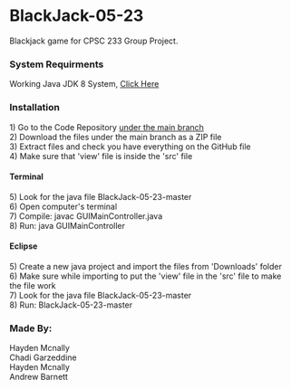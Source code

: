 # BlackJack-05-23
Blackjack game for CPSC 233 Group Project.

<h3> System Requirments </h3>
Working Java JDK 8 System, <a href  = "https://www.oracle.com/technetwork/java/javase/downloads/jdk8-downloads-2133151.html"> Click Here </a>

<h3>Installation</h3>
1) Go to the Code Repository <a href = "https://github.com/chadigarzeddine1/BlackJack-05-23"> under the main branch </a> </br>
2) Download the files under the main branch as a ZIP file</br>
3) Extract files and check you have everything on the GitHub file</br>
4) Make sure that 'view' file is inside the 'src' file</br>


<h4>Terminal</h4>
5) Look for the java file BlackJack-05-23-master</br>
6) Open computer's terminal</br>
7) Compile: javac GUIMainController.java</br>
8) Run: java GUIMainController</br>

<h4>Eclipse</h4>
5) Create a new java project and import the files from 'Downloads' folder</br>
6) Make sure while importing to put the 'view' file in the 'src' file to make the file work</br>
7) Look for the java file BlackJack-05-23-master</br>
8) Run: BlackJack-05-23-master</br>


<h3> Made By: </h3>
Hayden Mcnally </br>
Chadi Garzeddine </br>
Hayden Mcnally </br>
Andrew Barnett </br>
